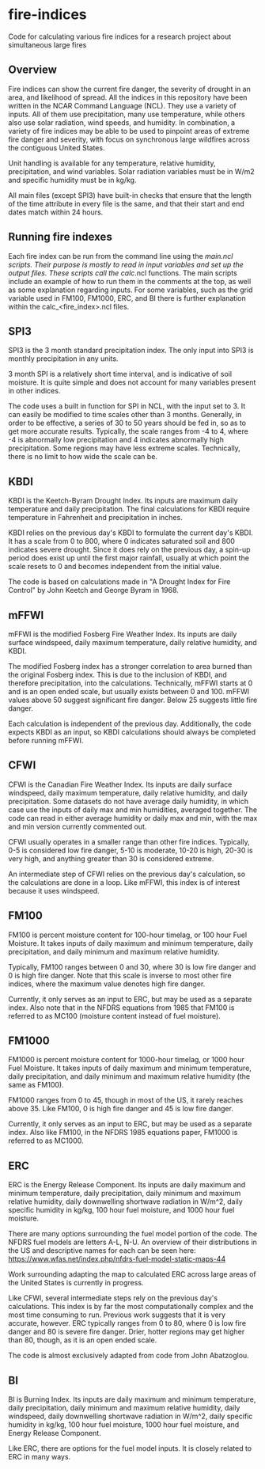 # fire-indices
Code for calculating various fire indices for a research project about simultaneous large fires

## Overview
Fire indices can show the current fire danger, the severity of drought in an area, and likelihood of spread. All the indices in this repository have been written in the NCAR Command Language (NCL). They use a variety of inputs. All of them use precipitation, many use temperature, while others also use solar radiation, wind speeds, and humidity. In combination, a variety of fire indices may be able to be used to pinpoint areas of extreme fire danger and severity, with focus on synchronous large wildfires across the contiguous United States. 

Unit handling is available for any temperature, relative humidity, precipitation, and wind variables. Solar radiation variables must be in W/m2 and specific humidity must be in kg/kg. 

All main files (except SPI3) have built-in checks that ensure that the length of the time attribute in every file is the same, and that their start and end dates match within 24 hours.

## Running fire indexes
Each fire index can be run from the command line using the <fire index>_main.ncl scripts. Their purpose is mostly to read in input variables and set up the output files. These scripts call the calc_<fire index>.ncl functions. The main scripts include an example of how to run them in the comments at the top, as well as some explanation regarding inputs. For some variables, such as the grid variable used in FM100, FM1000, ERC, and BI there is further explanation within the calc_<fire_index>.ncl files. 

## SPI3
SPI3 is the 3 month standard precipitation index. The only input into SPI3 is monthly precipitation in any units.

3 month SPI is a relatively short time interval, and is indicative of soil moisture. It is quite simple and does not account for many variables present in other indices. 

The code uses a built in function for SPI in NCL, with the input set to 3. It can easily be modified to time scales other than 3 months. Generally, in order to be effective, a series of 30 to 50 years should be fed in, so as to get more accurate results. Typically, the scale ranges from -4 to 4, where -4 is abnormally low precipitation and 4 indicates abnormally high precipitation. Some regions may have less extreme scales. Technically, there is no limit to how wide the scale can be.

## KBDI
KBDI is the Keetch-Byram Drought Index. Its inputs are maximum daily temperature and daily precipitation. The final calculations for KBDI require temperature in Fahrenheit and precipitation in inches.

KBDI relies on the previous day's KBDI to formulate the current day's KBDI. It has a scale from 0 to 800, where 0 indicates saturated soil and 800 indicates severe drought. Since it does rely on the previous day, a spin-up period does exist up until the first major rainfall, usually at which point the scale resets to 0 and becomes independent from the initial value.

The code is based on calculations made in "A Drought Index for Fire Control" by John Keetch and George Byram in 1968. 

## mFFWI
mFFWI is the modified Fosberg Fire Weather Index. Its inputs are daily surface windspeed, daily maximum temperature, daily relative humidity, and KBDI.

The modified Fosberg index has a stronger correlation to area burned than the original Fosberg index. This is due to the inclusion of KBDI, and therefore precipitation, into the calculations. Technically, mFFWI starts at 0 and is an open ended scale, but usually exists between 0 and 100. mFFWI values above 50 suggest significant fire danger. Below 25 suggests little fire danger.

Each calculation is independent of the previous day. Additionally, the code expects KBDI as an input, so KBDI calculations should always be completed before running mFFWI.

## CFWI
CFWI is the Canadian Fire Weather Index. Its inputs are daily surface windspeed, daily maximum temperature, daily relative humidity, and daily precipitation. Some datasets do not have average daily humidity, in which case use the inputs of daily max and min humidities, averaged together. The code can read in either average humidity or daily max and min, with the max and min version currently commented out.

CFWI usually operates in a smaller range than other fire indices. Typically, 0-5 is considered low fire danger, 5-10 is moderate, 10-20 is high, 20-30 is very high, and anything greater than 30 is considered extreme.

An intermediate step of CFWI relies on the previous day's calculation, so the calculations are done in a loop. Like mFFWI, this index is of interest because it uses windspeed.

## FM100
FM100 is percent moisture content for 100-hour timelag, or 100 hour Fuel Moisture. It takes inputs of daily maximum and minimum temperature, daily precipitation, and daily minimum and maximum relative humidity. 

Typically, FM100 ranges between 0 and 30, where 30 is low fire danger and 0 is high fire danger. Note that this scale is inverse to most other fire indices, where the maximum value denotes high fire danger.

Currently, it only serves as an input to ERC, but may be used as a separate index. Also note that in the NFDRS equations from 1985 that FM100 is referred to as MC100 (moisture content instead of fuel moisture).

## FM1000
FM1000 is percent moisture content for 1000-hour timelag, or 1000 hour Fuel Moisture. It takes inputs of daily maximum and minimum temperature, daily precipitation, and daily minimum and maximum relative humidity (the same as FM100).

FM1000 ranges from 0 to 45, though in most of the US, it rarely reaches above 35. Like FM100, 0 is high fire danger and 45 is low fire danger. 

Currently, it only serves as an input to ERC, but may be used as a separate index. Also like FM100, in the NFDRS 1985 equations paper, FM1000 is referred to as MC1000.

## ERC 
ERC is the Energy Release Component. Its inputs are daily maximum and minimum temperature, daily precipitation, daily minimum and maximum relative humidity, daily downwelling shortwave radiation in W/m^2, daily specific humidity in kg/kg, 100 hour fuel moisture, and 1000 hour fuel moisture.

There are many options surrounding the fuel model portion of the code. The NFDRS fuel models are letters A-L, N-U. An overview of their distributions in the US and descriptive names for each can be seen here: https://www.wfas.net/index.php/nfdrs-fuel-model-static-maps-44

Work surrounding adapting the map to calculated ERC across large areas of the United States is currently in progress. 

Like CFWI, several intermediate steps rely on the previous day's calculations. This index is by far the most computationally complex and the most time consuming to run. Previous work suggests that it is very accurate, however. ERC typically ranges from 0 to 80, where 0 is low fire danger and 80 is severe fire danger. Drier, hotter regions may get higher than 80, though, as it is an open ended scale.

The code is almost exclusively adapted from code from John Abatzoglou. 

## BI
BI is Burning Index. Its inputs are daily maximum and minimum temperature, daily precipitation, daily minimum and maximum relative humidity, daily windspeed, daily downwelling shortwave radiation in W/m^2, daily specific humidity in kg/kg, 100 hour fuel moisture, 1000 hour fuel moisture, and Energy Release Component.

Like ERC, there are options for the fuel model inputs. It is closely related to ERC in many ways.
